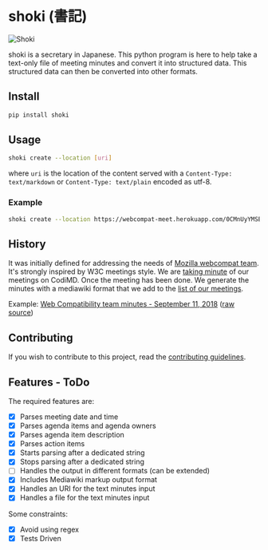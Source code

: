 # shoki (書記)

![Shoki](http://www.la-grange.net/2017/06/22/shoki-scribe-small.png)

shoki is a secretary in Japanese. This python program is here to help take a text-only file of meeting minutes and convert it into structured data. This structured data can then be converted into other formats.


## Install

```bash
pip install shoki
```

## Usage
```bash
shoki create --location [uri]
```

where `uri` is the location of the content served with a `Content-Type: text/markdown` or `Content-Type: text/plain` encoded as utf-8.


### Example
```bash
shoki create --location https://webcompat-meet.herokuapp.com/0CMnUyYMSBaQJQ97Yxc8Ww/download
```

## History

It was initially defined for addressing the needs of [Mozilla webcompat team](https://wiki.mozilla.org/Compatibility). It's strongly inspired by W3C meetings style. We are [taking minute](https://webcompat-meet.herokuapp.com/0CMnUyYMSBaQJQ97Yxc8Ww) of our meetings on CodiMD. Once the meeting has been done. We generate the minutes with a mediawiki format that we add to the [list of our meetings](https://wiki.mozilla.org/Compatibility/Meetings).

Example: [Web Compatibility team minutes - September 11, 2018](https://wiki.mozilla.org/Compatibility/Meetings/2018-09-11) ([raw source](https://wiki.mozilla.org/index.php?title=Compatibility/Meetings/2018-09-11&action=edit))

## Contributing

If you wish to contribute to this project, read the [contributing guidelines](https://github.com/karlcow/shoki/blob/master/CONTRIBUTING.md).

## Features - ToDo

The required features are:

* [x] Parses meeting date and time
* [x] Parses agenda items and agenda owners
* [x] Parses agenda item description
* [x] Parses action items
* [x] Starts parsing after a dedicated string
* [x] Stops parsing after a dedicated string
* [ ] Handles the output in different formats (can be extended)
* [x] Includes Mediawiki markup output format
* [x] Handles an URI for the text minutes input
* [x] Handles a file for the text minutes input

Some constraints:

* [x] Avoid using regex
* [x] Tests Driven
